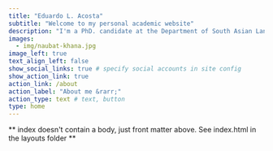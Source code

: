 ```yaml
---
title: "Eduardo L. Acosta"
subtitle: "Welcome to my personal academic website"
description: "I'm a PhD. candidate at the Department of South Asian Languages and Civilizations [(SALC)](https://salc.uchicago.edu) at [The University of Chicago](https://uchicago.edu). I’m interested in Sanskrit and Bengali literary cultures from the 17th to the early 19th century in Bengal. I engage mostly with Sanskrit and Middle Bengali poetry produced in small royal courts in Central Bengal and their reception during the 19th century. You can read more about my research and my teaching in this site."
images:
  - img/naubat-khana.jpg
image_left: true
text_align_left: false
show_social_links: true # specify social accounts in site config
show_action_link: true
action_link: /about
action_label: "About me &rarr;"
action_type: text # text, button
type: home
---
```


** index doesn't contain a body, just front matter above.
See index.html in the layouts folder **
